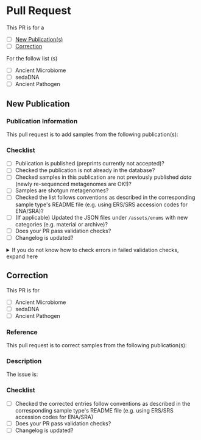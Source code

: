 # Pull Request

This PR is for a

- [ ] [New Publication(s)](#new-publication)
- [ ] [Correction](#correction)

For the follow list (s)

- [ ] Ancient Microbiome
- [ ] sedaDNA
- [ ] Ancient Pathogen

## New Publication

### Publication Information

<!-- Thank you for contributing to AncientMetagenomeDir Please fill in the information below-->
<!-- Please @ancientmetagenomedir-coreteam if you have any questions-->

This pull request is to add samples from the following publication(s):

<!-- Replace this comment with citation-->

### Checklist

- [ ] Publication is published (preprints currently not accepted)?
- [ ] Checked the publication is not already in the database?
- [ ] Checked samples in this publication are not previously published _data_ (newly re-sequenced metagenomes are OK!)?
- [ ] Samples are shotgun metagenomes?
- [ ] Checked the list follows conventions as described in the corresponding sample type's README file (e.g. using ERS/SRS accession codes for ENA/SRA)?
- [ ] (If applicable) Updated the JSON files under `/assets/enums` with new categories (e.g. material or archive)?
- [ ] Does your PR pass validation checks?
- [ ] Changelog is updated?

<details>
  <summary>If you do not know how to check errors in failed validation checks, expand here</summary>
  
   1. Press 'details' next to the failed check.
   2. Expand the `test ancient <list>` line with the red X next to it.
   3. Scroll to the bottom of the log, and look for a `DatasetValidationError` (usually the last line).
   4. Read the error, and fix accordingly. Check the README for a given list for more guidance. If in doubt, ask!

</details>

## Correction

This PR is for

- [ ] Ancient Microbiome
- [ ] sedaDNA
- [ ] Ancient Pathogen

### Reference

This pull request is to correct samples from the following publication(s):

<!-- Replace this with the publication being corrected -->

### Description

The issue is: 

<!-- Replace this with a description and justification of the correction -->

### Checklist

- [ ] Checked the corrected entries follow conventions as described in the corresponding sample type's README file (e.g. using ERS/SRS accession codes for ENA/SRA)
- [ ] Does your PR pass validation checks?
- [ ] Changelog is updated?
